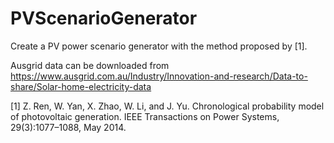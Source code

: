 # PVScenarioGenerator

Create a PV power scenario generator with the method proposed by [1].

Ausgrid data can be downloaded from https://www.ausgrid.com.au/Industry/Innovation-and-research/Data-to-share/Solar-home-electricity-data

[1] Z. Ren, W. Yan, X. Zhao, W. Li, and J. Yu. Chronological probability model of photovoltaic generation. IEEE Transactions on Power Systems, 29(3):1077–1088, May 2014.